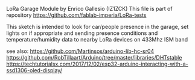   LoRa Garage Module by Enrico Gallesio (IZ1ZCK)
  This file is part of repository https://github.com/fablab-imperia/LoRa-tests
  
  This sketch is intended to look for car/people presence in the garage, 
  set lights on if appropriate and sending presence conditions and temperature/humidity data 
  to nearby LoRa devices on 433Mhz ISM band
  
  see also:
  https://github.com/Martinsos/arduino-lib-hc-sr04
  https://github.com/RobTillaart/Arduino/tree/master/libraries/DHTstable
  https://techtutorialsx.com/2017/12/02/esp32-arduino-interacting-with-a-ssd1306-oled-display/
